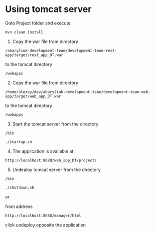 # Using tomcat server

Goto Project folder and execute  
    
    mvn clean install
   
1.  Copy the war file from directory
 ```
 /abaryliuk-development-team/development-team-rest-app/target/rest_app_DT.war
```
 to the tomcat directory
 ```
/webapps
 ```
2.  Copy the war file from directory
 ```
 /home/alexey/dev/abaryliuk-development-team/development-team-web-app/target/web_app_DT.war
```
 to the tomcat directory
 ```
/webapps
 ```
3. Start the tomcat server from the directory

 ```
/bin
 ```

 ```
./startup.sh
 ```

4. The application is available at

 ```
http://localhost:8080/web_app_DT/projects
 ```
5. Undeploy tomcat server from the directory

 ```
/bin
 ```
 ```
./shutdown.sh
 ```

or 

from address

 ```
http://localhost:8080/manager/html
 ```
click undeploy opposite the application 